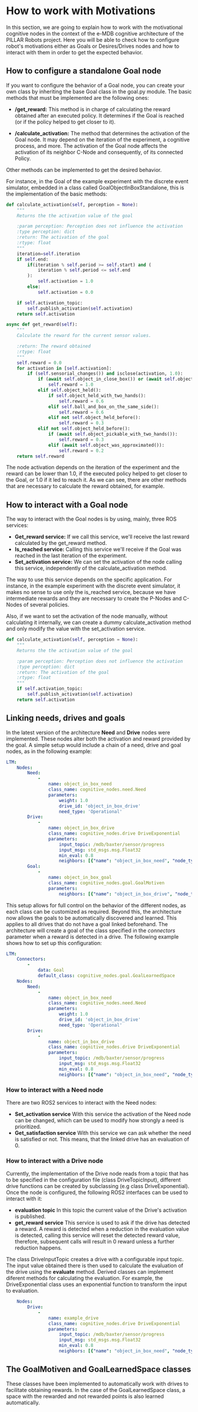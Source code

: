 # How to work with Motivations 
In this section, we are going to explain how to work with the motivational cognitive nodes in the context of the e-MDB cognitive architecture of the PILLAR Robots project. Here you will be able to check how to configure robot's motivations either as Goals or Desires/Drives nodes and how to interact with them in order to get the expected behavior.

## How to configure a standalone Goal node

If you want to configure the behavior of a Goal node, you can create your own class by inheriting the base Goal class in the goal.py module.
The basic methods that must be implemented are the following ones:

- **/get_reward:** This method is in charge of calculating the reward obtained after an executed policy. It determines if the Goal is reached (or if the policy helped to get closer to it).

- **/calculate_activation:** The method that determines the activation of the Goal node. It may depend on the iteration of the experiment, a cognitive process, and more. The activation of the Goal node affects the activation of its neighbor C-Node and consequently, of its connected Policy.

Other methods can be implemented to get the desired behavior.

For instance, in the Goal of the example experiment with the discrete event simulator, embedded in a class called GoalObjectInBoxStandalone, this is the implementation of the basic methods:

```python
def calculate_activation(self, perception = None):
    """
    Returns the the activation value of the goal

    :param perception: Perception does not influence the activation 
    :type perception: dict
    :return: The activation of the goal
    :rtype: float
    """
    iteration=self.iteration
    if self.end:
        if(iteration % self.period >= self.start) and (
            iteration % self.period <= self.end
        ):
            self.activation = 1.0
        else:
            self.activation = 0.0

    if self.activation_topic:
        self.publish_activation(self.activation)
    return self.activation

async def get_reward(self):
    """
    Calculate the reward for the current sensor values.

    :return: The reward obtained
    :rtype: float
    """
    self.reward = 0.0
    for activation in [self.activation]:
        if (self.sensorial_changes()) and isclose(activation, 1.0):
            if (await self.object_in_close_box()) or (await self.object_in_far_box()):
                self.reward = 1.0
            elif self.object_held():
                if self.object_held_with_two_hands():
                    self.reward = 0.6
                elif self.ball_and_box_on_the_same_side():
                    self.reward = 0.6
                elif not self.object_held_before():
                    self.reward = 0.3
            elif not self.object_held_before():
                if (await self.object_pickable_with_two_hands()):
                    self.reward = 0.3
                elif (await self.object_was_approximated()):
                    self.reward = 0.2
    return self.reward
```

The node activation depends on the iteration of the experiment and the reward can be lower than 1.0, if the executed policy helped to get closer to the Goal, or 1.0 if it led to reach it. As we can see, there are other methods that are necessary to calculate the reward obtained, for example.


## How to interact with a Goal node

The way to interact with the Goal nodes is by using, mainly, three ROS services:
- **Get_reward service:** If we call this service, we'll receive the last reward calculated by the get_reward method.
- **Is_reached service:** Calling this service we'll receive if the Goal was reached in the last iteration of the experiment.
- **Set_activation service:** We can set the activation of the node calling this service, independently of the calculate_activation method.

The way to use this service depends on the specific application. For instance, in the example experiment with the discrete event simulator, it makes no sense to use only the is_reached service, because we have intermediate rewards and they are necessary to create the P-Nodes and C-Nodes of several policies. 

Also, if we want to set the activation of the node manually, without calculating it internally, we can create a dummy calculate_activation method and only modify the value with the set_activation service.

```python
def calculate_activation(self, perception = None):
    """
    Returns the the activation value of the goal

    :param perception: Perception does not influence the activation 
    :type perception: dict
    :return: The activation of the goal
    :rtype: float
    """
    if self.activation_topic:
        self.publish_activation(self.activation)
    return self.activation
```

## Linking needs, drives and goals

In the latest version of the architecture **Need** and **Drive** nodes were implemented. These nodes alter both the activation and reward provided by the goal. A simple setup would include a chain of a need, drive and goal nodes, as in the following example:

```yaml
LTM:
    Nodes:
        Need: 
            -
                name: object_in_box_need
                class_name: cognitive_nodes.need.Need
                parameters:
                    weight: 1.0
                    drive_id: 'object_in_box_drive'
                    need_type: 'Operational'
        Drive:
            -
                name: object_in_box_drive
                class_name: cognitive_nodes.drive DriveExponential
                parameters:
                    input_topic: /mdb/baxter/sensor/progress
                    input_msg: std_msgs.msg.Float32
                    min_eval: 0.8 
                    neighbors: [{"name": "object_in_box_need", "node_type": "Need"}]
        Goal:
            -
                name: object_in_box_goal
                class_name: cognitive_nodes.goal.GoalMotiven
                parameters:
                    neighbors: [{"name": "object_in_box_drive", "node_type": "Drive"}]
```

This setup allows for full control on the behavior of the different nodes, as each class can be customized as required. Beyond this, the architecture now allows the goals to be automatically discovered and learned. This applies to all drives that do not have a goal linked beforehand. The architecture will create a goal of the class specified in the *connectors* parameter when a reward is detected in a drive. The following example shows how to set up this configuration:

```yaml
LTM:
    Connectors:
        -
            data: Goal
            default_class: cognitive_nodes.goal.GoalLearnedSpace
    Nodes:
        Need: 
            -
                name: object_in_box_need
                class_name: cognitive_nodes.need.Need
                parameters:
                    weight: 1.0
                    drive_id: 'object_in_box_drive'
                    need_type: 'Operational'
        Drive:
            -
                name: object_in_box_drive
                class_name: cognitive_nodes.drive DriveExponential
                parameters:
                    input_topic: /mdb/baxter/sensor/progress
                    input_msg: std_msgs.msg.Float32
                    min_eval: 0.8 
                    neighbors: [{"name": "object_in_box_need", "node_type": "Need"}]
```

### How to interact with a Need node

There are two ROS2 services to interact with the Need nodes:

- **Set_activation service** With this service the activation of the Need node can be changed, which can be used to modify how strongly a need is prioritized.
- **Get_satisfaction service** With this service we can ask whether the need is satisfied or not. This means, that the linked drive has an evaluation of 0. 

### How to interact with a Drive node

Currently, the implementation of the Drive node reads from a topic that has to be specified in the configuration file (class DriveTopicInput), different drive functions can be created by subclassing (e.g class DriveExponential). Once the node is configured, the following ROS2 interfaces can be used to interact with it:

- **evaluation topic** In this topic the current value of the Drive's activation is published.
- **get_reward service** This service is used to ask if the drive has detected a reward. A reward is detected when a reduction in the evaluation value is detected, calling this service will reset the detected reward value, therefore, subsequent calls will result in 0 reward unless a further reduction happens.

The class DriveInputTopic creates a drive with a configurable input topic. The input value obtained there is then used to calculate the evaluation of the drive using the **evaluate** method. Derived classes can implement diferent methods for calculating the evaluation. For example, the DriveExponential class uses an exponential function to transform the input to evaluation.

```yaml
    Nodes:
        Drive:
            -
                name: example_drive
                class_name: cognitive_nodes.drive DriveExponential
                parameters:
                    input_topic: /mdb/baxter/sensor/progress
                    input_msg: std_msgs.msg.Float32
                    min_eval: 0.8 
                    neighbors: [{"name": "object_in_box_need", "node_type": "Need"}]
```

## The GoalMotiven and GoalLearnedSpace classes

These classes have been implemented to automatically work with drives to facilitate obtaining rewards. In the case of the GoalLearnedSpace class, a space with the rewarded and not rewarded points is also learned automatically.


